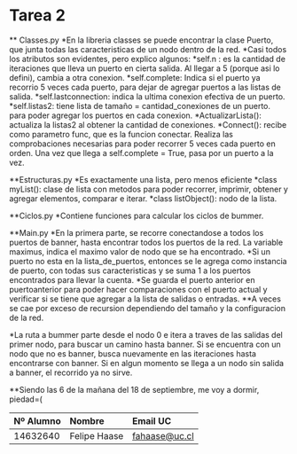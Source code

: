 # Tarea 2

** Classes.py
*En la libreria classes se puede encontrar la clase Puerto, que junta
todas las caracteristicas de un nodo dentro de la red.
*Casi todos los atributos son evidentes, pero explico algunos:
*self.n : es la cantidad de iteraciones que lleva un puerto en cierta
salida. Al llegar a 5 (porque asi lo defini), cambia a otra conexion.
*self.complete: Indica si el puerto ya recorrio 5 veces cada puerto, 
para dejar de agregar puertos a las listas de salida.
*self.lastconnection: indica la ultima conexion efectiva de un puerto.
*self.listas2: tiene lista de tamaño = cantidad_conexiones de un puerto.
para poder agregar los puertos en cada conexion.
*ActualizarLista(): actualiza la listas2 al obtener la cantidad de 
conexiones.
*Connect(): recibe como parametro func, que es la funcion conectar.
Realiza las comprobaciones necesarias para poder recorrer 5 veces cada
puerto en orden. Una vez que llega a self.complete = True, pasa por un
puerto a la vez.

**Estructuras.py
*Es exactamente una lista, pero menos eficiente
*class myList(): clase de lista con metodos para poder recorrer, imprimir,
obtener y agregar elementos, comparar e iterar.
*class listObject(): nodo de la lista.

**Ciclos.py
*Contiene funciones para calcular los ciclos de bummer.

**Main.py
*En la primera parte, se recorre conectandose a todos los puertos de banner,
hasta encontrar todos los puertos de la red. La variable maximus, indica el
maximo valor de nodo que se ha encontrado.
*Si un puerto no esta en la lista_de_puertos, entonces se le agrega como 
instancia de puerto, con todas sus caracteristicas y se suma 1 a los 
puertos encontrados para llevar la cuenta.
*Se guarda el puerto anterior en puertoanterior para poder hacer 
comparaciones con el puerto actual y verificar si se tiene que agregar a la
lista de salidas o entradas.
**A veces se cae por exceso de recursion dependiendo del tamaño y la
configuracion de la red.

*La ruta a bummer parte desde el nodo 0 e itera a traves de las salidas del
primer nodo, para buscar un camino hasta banner. Si se encuentra con un nodo
que no es banner, busca nuevamente en las iteraciones hasta encontrarse con
banner. Si en algun momento se llega a un nodo sin salida a banner, el
recorrido ya no sirve.

**Siendo las 6 de la mañana del 18 de septiembre, me voy a dormir, piedad=(





| Nº Alumno    | Nombre              | Email UC      |
|:-------------|:--------------------|:--------------|
| 14632640     | Felipe Haase        | fahaase@uc.cl |
